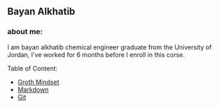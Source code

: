 
## Bayan Alkhatib 
### about me:
I am bayan alkhatib chemical engineer graduate from the University of Jordan, I've worked for 6 months before I enroll in this corse.

Table of Content:
 * [Groth Mindset](https://bayan-alkhatib.github.io/Reading_notes/Groth_Mindset)
 * [Markdown](https://bayan-alkhatib.github.io/Reading_notes/Markdown)
 * [Git](https://bayan-alkhatib.github.io/Reading_notes/Git)

                                           
                                           
                                           
                                           
